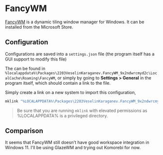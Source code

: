 # FancyWM
[FancyWM](https://github.com/FancyWM/fancywm) is a dynamic tiling window manager for Windows.
It can be installed from the Microsoft Store.

## Configuration
Configurations are saved into a `settings.json` file
(the program itself has a GUI support to modify this file)

The can be found in `%localappdata%\Packages\2203VeselinKaraganev.FancyWM_9x2ndwrcmyd2c\LocalCache\Roaming\FancyWM`,
or simply by going to **Settings > General** in the program itself, which should contain a link to the file.

Simply create a link on a new system to import this configuration,
```sh
mklink "%LOCALAPPDATA%\Packages\2203VeselinKaraganev.FancyWM_9x2ndwrcmyd2c\LocalCache\Roaming\FancyWM\settings.json" "%USERPROFILE%\.config\fancywm\settings.json"
```

> Be sure that you are running `mklink` with elevated permissions as %LOCALAPPDATA% is a privileged directory.

## Comparison
It seems that FancyWM still doesn't have good workspace integration in Windows 11.
I'll be using GlazeWM and trying out Komorebi for now.


